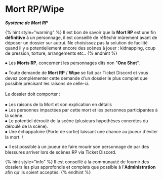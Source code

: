 # Mort RP/Wipe

_**Système de Mort RP**_



{% hint style="warning" %}
Il est bon de savoir que la **Mort RP** est une fin **définitive** à un personnage, il est conseillé de réfléchir mûrement avant de déposer un dossier sur autrui. Ne choisissez pas la solution de facilité quand il y a potentiellement encore des scènes à jouer : kidnapping, coup de pression, torture, arrangements etc..
{% endhint %}

⦁ Les **Morts RP**, concernent les personnages dits non "**One Shot**".&#x20;

⦁ Toute demande de **Mort RP** / **Wipe** se fait par Ticket Discord et vous devez complémenter cette demande d'un dossier le plus complet que possible précisant les raisons de celle-ci.\
\
Le dossier doit comporter : \
\
&#x20;⦁ Les raisons de la Mort et son explication en détails \
&#x20;⦁ Les personnes impactées par cette mort et les personnes participantes à la scène. \
&#x20;⦁ Le potentiel déroulé de la scène (plusieurs hypothèses concrètes du déroulé de la scène).\
&#x20;⦁ Une échappatoire (Porte de sortie) laissant une chance au joueur d'éviter la mort. \


⦁ Il est possible à un joueur de faire mourir son personnage de par des blessures arriver lors de scènes RP via Ticket Discord.

{% hint style="info" %}
Il est conseillé à la communauté de fournir des dossiers les plus approfondis et complets que possible à l'**Administration** afin qu'ils soient acceptés.
{% endhint %}





